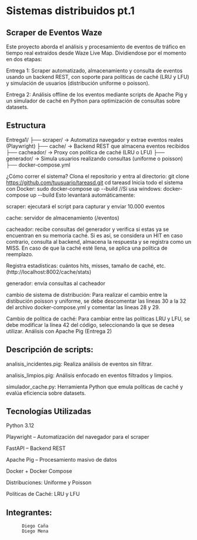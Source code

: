 # Sistemas distribuidos pt.1
Scraper de Eventos Waze
------------------------------------------------------------------------------------------------------------------------------------------------------------------------------

Este proyecto aborda el análisis y procesamiento de eventos de tráfico en tiempo real extraídos desde Waze Live Map. Dividiendose por el momento en dos etapas:

Entrega 1: Scraper automatizado, almacenamiento y consulta de eventos usando un backend REST, con soporte para políticas de caché (LRU y LFU) y simulación de usuarios (distribución uniforme o poisson).

Entrega 2: Análisis offline de los eventos mediante scripts de Apache Pig y un simulador de caché en Python para optimización de consultas sobre datasets.

Estructura
------------------------------------------------------------------------------------------------------------------------------------------------------------------------------

Entrega1/ ├── scraper/ → Automatiza navegador y extrae eventos reales (Playwright) ├── cache/ → Backend REST que almacena eventos recibidos ├── cacheador/ → Proxy con política de caché (LRU o LFU) ├── generador/ → Simula usuarios realizando consultas (uniforme o poisson) ├── docker-compose.yml

¿Cómo correr el sistema?
Clona el repositorio y entra al directorio:
  git clone https://github.com/tuusuario/tareasd.git
  cd tareasd
Inicia todo el sistema con Docker:
  sudo docker-compose up --build
  //Si usa windows: docker-compose up --build
Esto levantará automáticamente: 

scraper: ejecutará el script para capturar y enviar 10.000 eventos

cache: servidor de almacenamiento (/eventos)

cacheador: recibe consultas del generador y verifica si estas ya se encuentran en su memoria caché. Si es así, se considera un HIT en caso contrario, consulta al backend, almacena la respuesta y se registra como un MISS. En caso de que la caché esté llena, se aplica una política de reemplazo.

Registra estadísticas: cuántos hits, misses, tamaño de caché, etc. (http://localhost:8002/cache/stats)

generador: envía consultas al cacheador 

cambio de sistema de distribución: Para realizar el cambio entre la distibución poisson y uniforme, se debe descomentar las lineas 30 a la 32 del archivo docker-compose.yml y comentar las lineas 28 y 29.

Cambio de política de caché: Para cambiar entre las políticas LRU y LFU, se debe modificar la línea 42 del código, seleccionando la que se desea utilizar.
Análisis con Apache Pig (Entrega 2)


Descripción de scripts:
------------------------------------------------------------------------------------------------------------------------------------------------------------------------------

analisis_incidentes.pig: Realiza análisis de eventos sin filtrar.

analisis_limpios.pig: Análisis enfocado en eventos filtrados y limpios.

simulador_cache.py: Herramienta Python que emula políticas de caché y evalúa eficiencia sobre datasets.

Tecnologías Utilizadas
------------------------------------------------------------------------------------------------------------------------------------------------------------------------------

Python 3.12

Playwright – Automatización del navegador para el scraper

FastAPI – Backend REST

Apache Pig – Procesamiento masivo de datos

Docker + Docker Compose

Distribuciones: Uniforme y Poisson

Políticas de Caché: LRU y LFU



Integrantes: 
------------------------------------------------------------------------------------------------------------------------------------------------------------------------------
          Diego Caña
          Diego Mena
